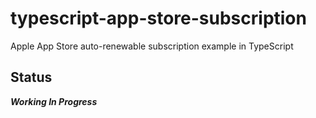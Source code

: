 # typescript-app-store-subscription

Apple App Store auto-renewable subscription example in TypeScript

## Status

_**Working In Progress**_
